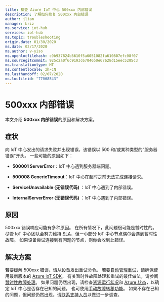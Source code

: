 ```yaml
---
title: 排查 Azure IoT 中心 500xxx 内部错误
description: 了解如何修复 500xxx 内部错误
author: jlian
manager: briz
ms.service: iot-hub
services: iot-hub
ms.topic: troubleshooting
origin.date: 01/30/2020
ms.date: 02/17/2020
ms.author: v-yiso
ms.openlocfilehash: c9b937824b5610f5a6051082fa610807efc08f07
ms.sourcegitcommit: 925c2a0f6c9193c67046b0e67628d15eec5205c3
ms.translationtype: HT
ms.contentlocale: zh-CN
ms.lasthandoff: 02/07/2020
ms.locfileid: "77068543"
---
```

# <a name="500xxx-internal-errors"></a>500xxx 内部错误

本文介绍 **500xxx 内部错误**的原因和解决方案。

## <a name="symptoms"></a>症状

向 IoT 中心发出的请求失败并出现错误，该错误以 500 和/或某种类型的“服务器错误”开头。 一些可能的原因如下：

* **500001 ServerError**：IoT 中心遇到服务器端问题。

* **500008 GenericTimeout**：IoT 中心在超时之前无法完成连接请求。

* **ServiceUnavailable (无错误代码)** ：IoT 中心遇到了内部错误。

* **InternalServerError (无错误代码)** ：IoT 中心遇到了内部错误。

## <a name="cause"></a>原因

500xxx 错误响应可能有多种原因。 在所有情况下，此问题很可能是暂时性的。 尽管 IoT 中心团队会努力维持 [SLA](https://azure.microsoft.com/support/legal/sla/iot-hub/)，但一小部分 IoT 中心节点偶尔会遇到暂时性故障。 如果设备尝试连接到有问题的节点，则你会收到此错误。

## <a name="solution"></a>解决方案

若要缓解 500xxx 错误，请从设备发出重试命令。 若要[自动管理重试](./iot-hub-reliability-features-in-sdks.md#connection-and-retry)，请确保使用最新版本的 [Azure IoT SDK](./iot-hub-devguide-sdks.md)。 有关暂时性故障处理和重试的最佳做法，请参阅[暂时性故障处理](https://docs.microsoft.com/azure/architecture/best-practices/transient-faults)。  如果问题仍然出现，请检查[资源运行状况](./iot-hub-monitor-resource-health.md#use-azure-resource-health)和 [Azure 状态](https://status.azure.com/)，以确定 IoT 中心是否存在已知的问题。 也可使用[手动故障转移功能](./tutorial-manual-failover.md)。 如果不存在已知的问题，但问题仍然出现，请[联系支持人员](https://azure.microsoft.com/support/options/)以做进一步调查。
